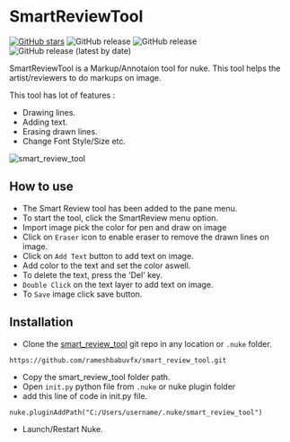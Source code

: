 # SmartReviewTool

[![GitHub stars](https://img.shields.io/github/stars/rameshbabuvfx/smart_review_tool)](https://github.com/rameshbabuvfx/smart_review_tool/stargazers) ![GitHub release](https://img.shields.io/badge/python-3.7+-green) ![GitHub release](https://img.shields.io/badge/python-2-green) ![GitHub release (latest by date)](https://img.shields.io/badge/nuke-11.0+-yellow)

SmartReviewTool is a Markup/Annotaion tool for nuke. This tool helps the artist/reviewers to do markups on image.

This tool has lot of features :

* Drawing lines.
* Adding text.
* Erasing drawn lines.
* Change Font Style/Size etc.

![smart_review_tool](https://user-images.githubusercontent.com/73053972/138094526-6b44b660-5065-4c57-80d7-c1d34964606b.png)

## How to use

* The Smart Review tool has been added to the pane menu.
* To start the tool, click the SmartReview menu option.
* Import image pick the color for pen and draw on image
* Click on `Eraser` icon to enable eraser to remove the drawn lines on image.
* Click on `Add Text` button to add text on image.
* Add color to the text and set the color aswell.
* To delete the text, press the 'Del' key.
* `Double Click` on the text layer to add text on image.
* To `Save` image click save button.



## Installation

* Clone the [smart_review_tool](https://github.com/rameshbabuvfx/smart_review_tool.git) git repo in any location or `.nuke` folder.

```
https://github.com/rameshbabuvfx/smart_review_tool.git
```

* Copy the smart_review_tool folder path.
* Open `init.py` python file from `.nuke` or nuke plugin folder
* add this line of code in init.py file.

```
nuke.pluginAddPath("C:/Users/username/.nuke/smart_review_tool")
```

* Launch/Restart Nuke.



